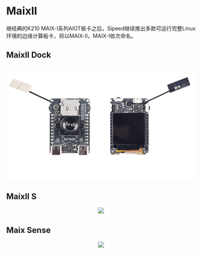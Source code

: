 # MaixII
继经典的K210 MAIX-I系列AIOT板卡之后，Sipeed继续推出多款可运行完整Linux环境的边缘计算板卡，将以MAIX-ll，MAIX-I依次命名。


## MaixII Dock
<div align="center">

<a href="./M2/resources.html"><img src="./M2/asserts/m2dock.jpg"></a>
</div>

## MaixII S
<div align="center">

<a href="./M2S/V833.html"><img src="./M2S/assets/M2s_Dock.jpg"></a>
</div>


## Maix Sense
<div align="center">

<a href="./M2A/R329.html"><img src="./M2A/MaixSense/assets/M2A-1.gif"></a>
</div>
